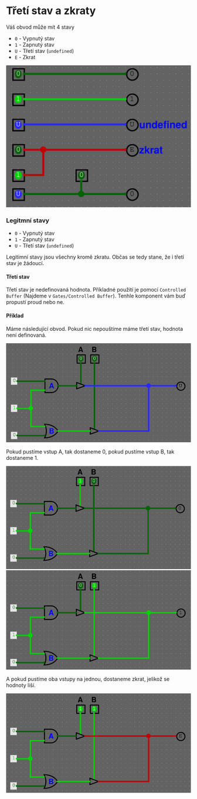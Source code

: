 # Třetí stav a zkraty

Váš obvod může mít 4 stavy

- `0` - Vypnutý stav
- `1` - Zapnutý stav
- `U` - Třetí stav (`undefined`)
- `E` - Zkrat

<img src="https://raw.githubusercontent.com/jaywor1/aps/main/obrazky/logisim-stavy-1.png" width="512px">

### Legitmní stavy

- `0` - Vypnutý stav
- `1` - Zapnutý stav
- `U` - Třetí stav (`undefined`)

Legitimní stavy jsou všechny kromě zkratu. Občas se tedy stane, že i třetí stav je žádoucí.

#### Třetí stav

Třetí stav je nedefinovaná hodnota. Příkladné použití je pomocí `Controlled Buffer` (Najdeme v `Gates/Controlled Buffer`). Tenhle komponent vám buď propustí proud nebo ne.

#### Příklad

Máme následující obvod. Pokud nic nepouštíme máme třetí stav, hodnota není definovaná.

<img src="https://raw.githubusercontent.com/jaywor1/aps/main/obrazky/logisim-stavy-2.png" width="512px">

Pokud pustíme vstup A, tak dostaneme 0, pokud pustíme vstup B, tak dostaneme 1.

<img src="https://raw.githubusercontent.com/jaywor1/aps/main/obrazky/logisim-stavy-3.png" width="512px">

<img src="https://raw.githubusercontent.com/jaywor1/aps/main/obrazky/logisim-stavy-4.png" width="512px">

A pokud pustíme oba vstupy na jednou, dostaneme zkrat, jelikož se hodnoty liší.

<img src="https://raw.githubusercontent.com/jaywor1/aps/main/obrazky/logisim-stavy-5.png" width="512px">